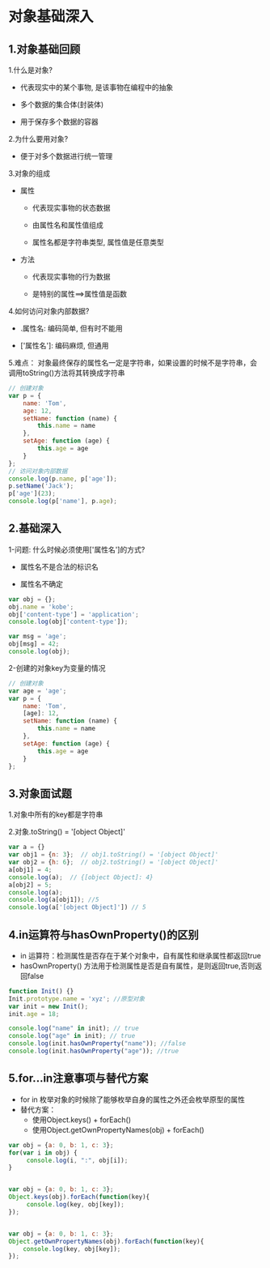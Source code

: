 # 对象基础深入

## 1.对象基础回顾

1.什么是对象?

* 代表现实中的某个事物, 是该事物在编程中的抽象

* 多个数据的集合体(封装体)

* 用于保存多个数据的容器

2.为什么要用对象?

* 便于对多个数据进行统一管理

3.对象的组成

* 属性

    * 代表现实事物的状态数据

    * 由属性名和属性值组成

    * 属性名都是字符串类型, 属性值是任意类型

* 方法

    * 代表现实事物的行为数据

    * 是特别的属性==>属性值是函数

4.如何访问对象内部数据?

* .属性名: 编码简单, 但有时不能用

* ['属性名']: 编码麻烦, 但通用

5.难点： 对象最终保存的属性名一定是字符串，如果设置的时候不是字符串，会调用toString()方法将其转换成字符串

```js
// 创建对象
var p = {
    name: 'Tom',
    age: 12,
    setName: function (name) {
        this.name = name
    },
    setAge: function (age) {
        this.age = age
    }
};
// 访问对象内部数据
console.log(p.name, p['age']);
p.setName('Jack');
p['age'](23);
console.log(p['name'], p.age);
```

## 2.基础深入

1-问题: 什么时候必须使用['属性名']的方式?

* 属性名不是合法的标识名

* 属性名不确定

```js
var obj = {};
obj.name = 'kobe';
obj['content-type'] = 'application';
console.log(obj['content-type']);

var msg = 'age';
obj[msg] = 42;
console.log(obj);
```

2-创建的对象key为变量的情况

```js
// 创建对象
var age = 'age';
var p = {
    name: 'Tom',
    [age]: 12,
    setName: function (name) {
        this.name = name
    },
    setAge: function (age) {
        this.age = age
    }
};
```

## 3.对象面试题

1.对象中所有的key都是字符串

2.对象.toString() = '[object Object]'

```js
var a = {}
var obj1 = {n: 3};  // obj1.toString() = '[object Object]'
var obj2 = {h: 6};  // obj2.toString() = '[object Object]'
a[obj1] = 4;
console.log(a);  // {[object Object]: 4}
a[obj2] = 5;
console.log(a);
console.log(a[obj1]); //5
console.log(a['[object Object]']) // 5
```

## 4.in运算符与hasOwnProperty()的区别

- in 运算符：检测属性是否存在于某个对象中，自有属性和继承属性都返回true
- hasOwnProperty() 方法用于检测属性是否是自有属性，是则返回true,否则返回false

```js
function Init() {}
Init.prototype.name = 'xyz'; //原型对象
var init = new Init();
init.age = 18;

console.log("name" in init); // true
console.log("age" in init); // true
console.log(init.hasOwnProperty("name")); //false
console.log(init.hasOwnProperty("age")); //true
```

## 5.for...in注意事项与替代方案

- for in 枚举对象的时候除了能够枚举自身的属性之外还会枚举原型的属性
- 替代方案：
  - 使用Object.keys() + forEach()
  - 使用Object.getOwnPropertyNames(obj) + forEach()

```js
var obj = {a: 0, b: 1, c: 3};
for(var i in obj) {
     console.log(i, ":", obj[i]);
}


var obj = {a: 0, b: 1, c: 3};
Object.keys(obj).forEach(function(key){
     console.log(key, obj[key]);
});


var obj = {a: 0, b: 1, c: 3};
Object.getOwnPropertyNames(obj).forEach(function(key){
    console.log(key, obj[key]);
});
```



